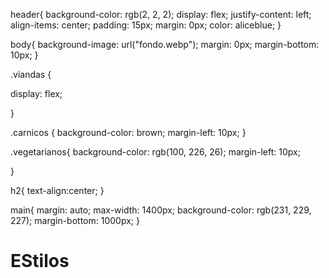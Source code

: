   header{
background-color: rgb(2, 2, 2);
    display: flex;
    justify-content: left;
    align-items: center;
padding: 15px;
margin: 0px;
color: aliceblue;
}

body{
background-image: url("fondo.webp");
margin: 0px;
margin-bottom: 10px;
}

.viandas {

display: flex;

}

.carnicos {
    background-color: brown;
    margin-left: 10px;
}

.vegetarianos{
background-color: rgb(100, 226, 26);
margin-left: 10px;

}

h2{
    text-align:center;
}

main{
margin: auto;
max-width: 1400px;
    background-color: rgb(231, 229, 227);
  margin-bottom: 1000px;
}
# EStilos

